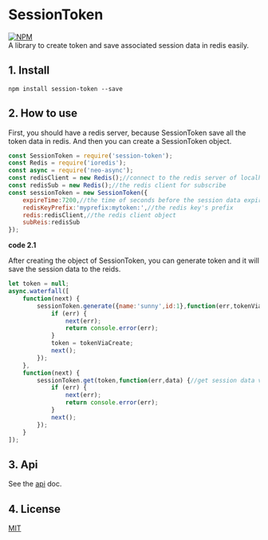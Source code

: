 # SessionToken
[![NPM](https://nodei.co/npm/session-token.png?downloads=true)](https://nodei.co/npm/session-token/)  
A library to create token and save associated session data in redis easily.

## 1. Install

```npm install session-token --save```

## 2. How to use

First, you should have a redis server, because SessionToken save all the token data in redis. And then you can create a SessionToken object.

```javascript
const SessionToken = require('session-token');
const Redis = require('ioredis');
const async = require('neo-async');
const redisClient = new Redis();//connect to the redis server of localhost:6379
const redisSub = new Redis();//the redis client for subscribe
const sessionToken = new SessionToken({
    expireTime:7200,//the time of seconds before the session data expired
    redisKeyPrefix:'myprefix:mytoken:',//the redis key's prefix
    redis:redisClient,//the redis client object
    subReis:redisSub
});
```
**code 2.1**

After creating the object of SessionToken, you can generate token and it will save the session data to the reids.

```javascript
let token = null;
async.waterfall([
    function(next) {
        sessionToken.generate({name:'sunny',id:1},function(err,tokenViaCreate) {//save session
            if (err) {
                next(err);
                return console.error(err);
            }
            token = tokenViaCreate;
            next();
        });
    },
    function(next) {
        sessionToken.get(token,function(err,data) {//get session data via token
            if (err) {
                next(err);
                return console.error(err);
            }
            next();
        });
    }
]);

```

## 3. Api

See the [api](doc/api.md) doc.

## 4. License

[MIT](LICENSE)

